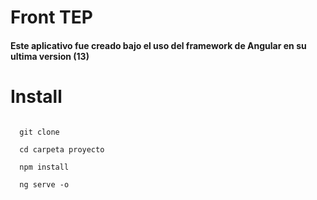 <h1> Front TEP </h1>

<h4>Este aplicativo fue creado bajo el uso del framework de Angular en su ultima version (13)</h4>

<h1>Install</h1>

<code> 
  git clone <br>
  cd carpeta proyecto <br>
  npm install <br>
  ng serve -o <br>
</code>
